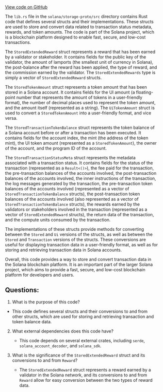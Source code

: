 [View code on GitHub](https://github.com/solana-labs/solana/blob/master/storage-proto/src/lib.rs)

The `lib.rs` file in the `solana/storage-proto/src` directory contains Rust code that defines several structs and their implementations. These structs are used to store and convert data related to transaction status metadata, rewards, and token amounts. The code is part of the Solana project, which is a blockchain platform designed to enable fast, secure, and low-cost transactions.

The `StoredExtendedReward` struct represents a reward that has been earned by a validator or stakeholder. It contains fields for the public key of the validator, the amount of lamports (the smallest unit of currency in Solana), the post-balance after the reward has been applied, the type of reward, and the commission earned by the validator. The `StoredExtendedRewards` type is simply a vector of `StoredExtendedReward` structs.

The `StoredTokenAmount` struct represents a token amount that has been stored in a Solana account. It contains fields for the UI amount (a floating-point number that represents the amount of tokens in a user-friendly format), the number of decimal places used to represent the token amount, and the amount itself (represented as a string). The `UiTokenAmount` struct is used to convert a `StoredTokenAmount` into a user-friendly format, and vice versa.

The `StoredTransactionTokenBalance` struct represents the token balance of a Solana account before or after a transaction has been executed. It contains fields for the account index, the mint (the address of the token mint), the UI token amount (represented as a `StoredTokenAmount`), the owner of the account, and the program ID of the account.

The `StoredTransactionStatusMeta` struct represents the metadata associated with a transaction status. It contains fields for the status of the transaction (represented as a `Result<()>`), the fee paid for the transaction, the pre-transaction balances of the accounts involved, the post-transaction balances of the accounts involved, the inner instructions of the transaction, the log messages generated by the transaction, the pre-transaction token balances of the accounts involved (represented as a vector of `StoredTransactionTokenBalance` structs), the post-transaction token balances of the accounts involved (also represented as a vector of `StoredTransactionTokenBalance` structs), the rewards earned by the validators or stakeholders involved in the transaction (represented as a vector of `StoredExtendedReward` structs), the return data of the transaction, and the compute units consumed by the transaction.

The implementations of these structs provide methods for converting between the `Stored` and `Ui` versions of the structs, as well as between the `Stored` and `Transaction` versions of the structs. These conversions are useful for displaying transaction data in a user-friendly format, as well as for storing and retrieving transaction data in Solana accounts.

Overall, this code provides a way to store and convert transaction data in the Solana blockchain platform. It is an important part of the larger Solana project, which aims to provide a fast, secure, and low-cost blockchain platform for developers and users.
## Questions: 
 1. What is the purpose of this code?
   - This code defines several structs and their conversions to and from other structs, which are used for storing and retrieving transaction and token balance data.

2. What external dependencies does this code have?
   - This code depends on several external crates, including `serde`, `solana_account_decoder`, and `solana_sdk`.

3. What is the significance of the `StoredExtendedReward` struct and its conversions to and from `Reward`?
   - The `StoredExtendedReward` struct represents a reward earned by a validator in the Solana network, and its conversions to and from `Reward` allow for easy conversion between the two types of reward data.